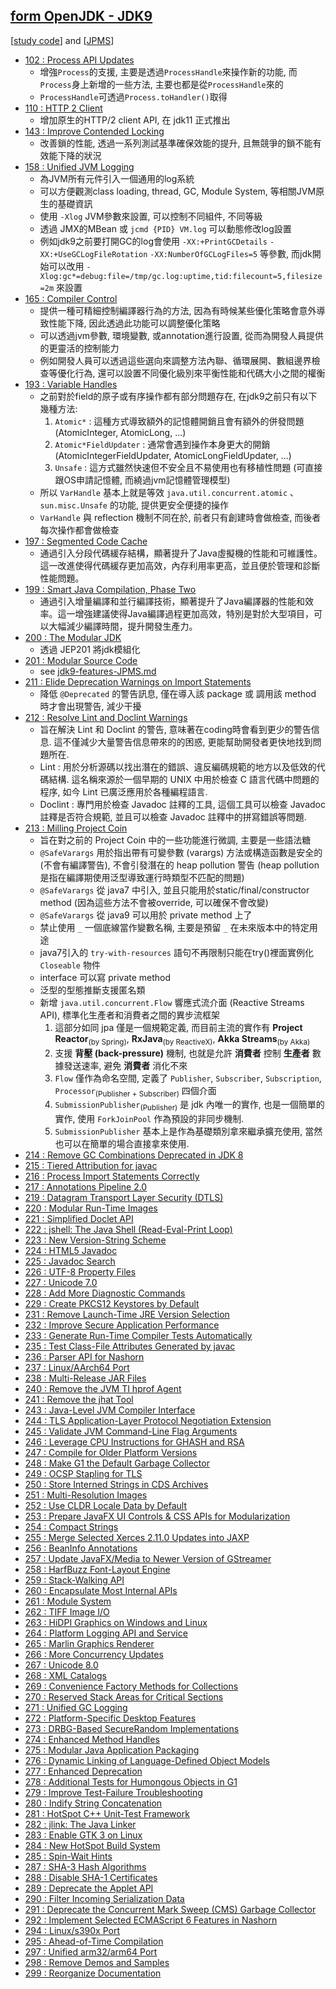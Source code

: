 ## [form OpenJDK - JDK9](https://openjdk.org/projects/jdk9/)
[[study code](./src/test/java/org/aery/study/jdk9)] and [[JPMS](./jdk9-features-JPMS.md)]

- [102 : Process API Updates](https://openjdk.org/jeps/102)
  - 增強`Process`的支援, 主要是透過`ProcessHandle`來操作新的功能, 而`Process`身上新增的一些方法, 主要也都是從`ProcessHandle`來的
  - `ProcessHandle`可透過`Process.toHandler()`取得
- [110 : HTTP 2 Client](https://openjdk.org/jeps/110)
  - 增加原生的HTTP/2 client API, 在 jdk11 正式推出 
- [143 : Improve Contended Locking](https://openjdk.org/jeps/143)
  - 改善鎖的性能, 透過一系列測試基準確保效能的提升, 且無競爭的鎖不能有效能下降的狀況
- [158 : Unified JVM Logging](https://openjdk.org/jeps/158)
  - 為JVM所有元件引入一個通用的log系統
  - 可以方便觀測class loading, thread, GC, Module System, 等相關JVM原生的基礎資訊
  - 使用 `-Xlog` JVM參數來設置, 可以控制不同組件, 不同等級
  - 透過 JMX的MBean 或 `jcmd {PID} VM.log` 可以動態修改log設置
  - 例如jdk9之前要打開GC的log會使用 `-XX:+PrintGCDetails` `-XX:+UseGCLogFileRotation` `-XX:NumberOfGCLogFiles=5` 等參數,
    而jdk開始可以改用 `-Xlog:gc*=debug:file=/tmp/gc.log:uptime,tid:filecount=5,filesize=2m` 來設置
- [165 : Compiler Control](https://openjdk.org/jeps/165)
  - 提供一種可精細控制編譯器行為的方法, 因為有時候某些優化策略會意外導致性能下降, 因此透過此功能可以調整優化策略
  - 可以透過jvm參數, 環境變數, 或annotation進行設置, 從而為開發人員提供的更靈活的控制能力
  - 例如開發人員可以透過這些選向來調整方法內聯、循環展開、數組邊界檢查等優化行為, 還可以設置不同優化級別來平衡性能和代碼大小之間的權衡
- [193 : Variable Handles](https://openjdk.org/jeps/193)
  - 之前對於field的原子或有序操作都有部分問題存在, 在jdk9之前只有以下幾種方法:
    1. `Atomic*` : 這種方式導致額外的記憶體開銷且會有額外的併發問題 (AtomicInteger, AtomicLong, ...)
    2. `Atomic*FieldUpdater` : 通常會遇到操作本身更大的開銷 (AtomicIntegerFieldUpdater, AtomicLongFieldUpdater, ...)
    3. `Unsafe` : 這方式雖然快速但不安全且不易使用也有移植性問題 (可直接跟OS申請記憶體, 而繞過jvm記憶體管理模型)
  - 所以 `VarHandle` 基本上就是等效 `java.util.concurrent.atomic` 、 `sun.misc.Unsafe` 的功能, 提供更安全便捷的操作
  - `VarHandle` 與 reflection 機制不同在於, 前者只有創建時會做檢查, 而後者每次操作都會做檢查 
- [197 : Segmented Code Cache](https://openjdk.org/jeps/197)
  - 通過引入分段代碼緩存結構，顯著提升了Java虛擬機的性能和可維護性。這一改進使得代碼緩存更加高效，內存利用率更高，並且便於管理和診斷性能問題。
- [199 : Smart Java Compilation, Phase Two](https://openjdk.org/jeps/199)
  -  通過引入增量編譯和並行編譯技術，顯著提升了Java編譯器的性能和效率。這一增強建議使得Java編譯過程更加高效，特別是對於大型項目，可以大幅減少編譯時間，提升開發生產力。
- [200 : The Modular JDK](https://openjdk.org/jeps/200)
  - 透過 JEP201 將jdk模組化  
- [201 : Modular Source Code](https://openjdk.org/jeps/201)
  - see [jdk9-features-JPMS.md](./jdk9-features-JPMS.md)
- [211 : Elide Deprecation Warnings on Import Statements](https://openjdk.org/jeps/211)
  - 降低 `@Deprecated` 的警告訊息, 僅在導入該 package 或 調用該 method 時才會出現警告, 減少干擾  
- [212 : Resolve Lint and Doclint Warnings](https://openjdk.org/jeps/212)
  - 旨在解決 Lint 和 Doclint 的警告, 意味著在coding時會看到更少的警告信息. 這不僅減少大量警告信息帶來的的困惑, 更能幫助開發者更快地找到問題所在.
  - Lint : 用於分析源碼以找出潛在的錯誤、違反編碼規範的地方以及低效的代碼結構. 這名稱來源於一個早期的 UNIX 中用於檢查 C 語言代碼中問題的程序, 如今 Lint 已廣泛應用於各種編程語言.
  - Doclint : 專門用於檢查 Javadoc 註釋的工具, 這個工具可以檢查 Javadoc 註釋是否符合規範, 並且可以檢查 Javadoc 註釋中的拼寫錯誤等問題.
- [213 : Milling Project Coin](https://openjdk.org/jeps/213)
  - 旨在對之前的 Project Coin 中的一些功能進行微調, 主要是一些語法糖
  - `@SafeVarargs` 用於指出帶有可變參數 (varargs) 方法或構造函數是安全的(不會有編譯警告), 不會引發潛在的 heap pollution 警告 (heap pollution 是指在編譯期使用泛型導致運行時類型不匹配的問題)
  - `@SafeVarargs` 從 java7 中引入, 並且只能用於static/final/constructor method (因為這些方法不會被override, 可以確保不會改變)
  - `@SafeVarargs` 從 java9 可以用於 private method 上了
  - 禁止使用 `_` 一個底線當作變數名稱, 主要是預留 `_` 在未來版本中的特定用途
  - java7引入的 `try-with-resources` 語句不再限制只能在try()裡面實例化 `Closeable` 物件
  - interface 可以寫 private method
  - 泛型的型態推斷支援匿名類
  - 新增 `java.util.concurrent.Flow` 響應式流介面 (Reactive Streams API), 標準化生產者和消費者之間的異步流框架
    1. 這部分如同 jpa 僅是一個規範定義, 而目前主流的實作有 **Project Reactor**<sub>(by Spring)</sub>, **RxJava**<sub>(by ReactiveX)</sub>, **Akka Streams**<sub>(by Akka)</sub>
    1. 支援 **背壓 (back-pressure)** 機制, 也就是允許 **消費者** 控制 **生產者** 數據發送速率, 避免 **消費者** 消化不來
    1. `Flow` 僅作為命名空間, 定義了 `Publisher`, `Subscriber`, `Subscription`, `Processor`<sub>(Publisher + Subscriber)</sub> 四個介面
    1. `SubmissionPublisher`<sub>(Publisher)</sub> 是 jdk 內唯一的實作, 也是一個簡單的實作, 使用 `ForkJoinPool` 作為預設的非同步機制.
    1. `SubmissionPublisher` 基本上是作為基礎類別拿來繼承擴充使用, 當然也可以在簡單的場合直接拿來使用.
- [214 : Remove GC Combinations Deprecated in JDK 8](https://openjdk.org/jeps/214)
- [215 : Tiered Attribution for javac](https://openjdk.org/jeps/215)
- [216 : Process Import Statements Correctly](https://openjdk.org/jeps/216)
- [217 : Annotations Pipeline 2.0](https://openjdk.org/jeps/217)
- [219 : Datagram Transport Layer Security (DTLS)](https://openjdk.org/jeps/219)
- [220 : Modular Run-Time Images](https://openjdk.org/jeps/220)
- [221 : Simplified Doclet API](https://openjdk.org/jeps/221)
- [222 : jshell: The Java Shell (Read-Eval-Print Loop)](https://openjdk.org/jeps/222)
- [223 : New Version-String Scheme](https://openjdk.org/jeps/223)
- [224 : HTML5 Javadoc](https://openjdk.org/jeps/224)
- [225 : Javadoc Search](https://openjdk.org/jeps/225)
- [226 : UTF-8 Property Files](https://openjdk.org/jeps/226)
- [227 : Unicode 7.0](https://openjdk.org/jeps/227)
- [228 : Add More Diagnostic Commands](https://openjdk.org/jeps/228)
- [229 : Create PKCS12 Keystores by Default](https://openjdk.org/jeps/229)
- [231 : Remove Launch-Time JRE Version Selection](https://openjdk.org/jeps/231)
- [232 : Improve Secure Application Performance](https://openjdk.org/jeps/232)
- [233 : Generate Run-Time Compiler Tests Automatically](https://openjdk.org/jeps/233)
- [235 : Test Class-File Attributes Generated by javac](https://openjdk.org/jeps/235)
- [236 : Parser API for Nashorn](https://openjdk.org/jeps/236)
- [237 : Linux/AArch64 Port](https://openjdk.org/jeps/237)
- [238 : Multi-Release JAR Files](https://openjdk.org/jeps/238)
- [240 : Remove the JVM TI hprof Agent](https://openjdk.org/jeps/240)
- [241 : Remove the jhat Tool](https://openjdk.org/jeps/241)
- [243 : Java-Level JVM Compiler Interface](https://openjdk.org/jeps/243)
- [244 : TLS Application-Layer Protocol Negotiation Extension](https://openjdk.org/jeps/244)
- [245 : Validate JVM Command-Line Flag Arguments](https://openjdk.org/jeps/245)
- [246 : Leverage CPU Instructions for GHASH and RSA](https://openjdk.org/jeps/246)
- [247 : Compile for Older Platform Versions](https://openjdk.org/jeps/247)
- [248 : Make G1 the Default Garbage Collector](https://openjdk.org/jeps/248)
- [249 : OCSP Stapling for TLS](https://openjdk.org/jeps/249)
- [250 : Store Interned Strings in CDS Archives](https://openjdk.org/jeps/250)
- [251 : Multi-Resolution Images](https://openjdk.org/jeps/251)
- [252 : Use CLDR Locale Data by Default](https://openjdk.org/jeps/252)
- [253 : Prepare JavaFX UI Controls &amp; CSS APIs for Modularization](https://openjdk.org/jeps/253)
- [254 : Compact Strings](https://openjdk.org/jeps/254)
- [255 : Merge Selected Xerces 2.11.0 Updates into JAXP](https://openjdk.org/jeps/255)
- [256 : BeanInfo Annotations](https://openjdk.org/jeps/256)
- [257 : Update JavaFX/Media to Newer Version of GStreamer](https://openjdk.org/jeps/257)
- [258 : HarfBuzz Font-Layout Engine](https://openjdk.org/jeps/258)
- [259 : Stack-Walking API](https://openjdk.org/jeps/259)
- [260 : Encapsulate Most Internal APIs](https://openjdk.org/jeps/260)
- [261 : Module System](https://openjdk.org/jeps/261)
- [262 : TIFF Image I/O](https://openjdk.org/jeps/262)
- [263 : HiDPI Graphics on Windows and Linux](https://openjdk.org/jeps/263)
- [264 : Platform Logging API and Service](https://openjdk.org/jeps/264)
- [265 : Marlin Graphics Renderer](https://openjdk.org/jeps/265)
- [266 : More Concurrency Updates](https://openjdk.org/jeps/266)
- [267 : Unicode 8.0](https://openjdk.org/jeps/267)
- [268 : XML Catalogs](https://openjdk.org/jeps/268)
- [269 : Convenience Factory Methods for Collections](https://openjdk.org/jeps/269)
- [270 : Reserved Stack Areas for Critical Sections](https://openjdk.org/jeps/270)
- [271 : Unified GC Logging](https://openjdk.org/jeps/271)
- [272 : Platform-Specific Desktop Features](https://openjdk.org/jeps/272)
- [273 : DRBG-Based SecureRandom Implementations](https://openjdk.org/jeps/273)
- [274 : Enhanced Method Handles](https://openjdk.org/jeps/274)
- [275 : Modular Java Application Packaging](https://openjdk.org/jeps/275)
- [276 : Dynamic Linking of Language-Defined Object Models](https://openjdk.org/jeps/276)
- [277 : Enhanced Deprecation](https://openjdk.org/jeps/277)
- [278 : Additional Tests for Humongous Objects in G1](https://openjdk.org/jeps/278)
- [279 : Improve Test-Failure Troubleshooting](https://openjdk.org/jeps/279)
- [280 : Indify String Concatenation](https://openjdk.org/jeps/280)
- [281 : HotSpot C++ Unit-Test Framework](https://openjdk.org/jeps/281)
- [282 : jlink: The Java Linker](https://openjdk.org/jeps/282)
- [283 : Enable GTK 3 on Linux](https://openjdk.org/jeps/283)
- [284 : New HotSpot Build System](https://openjdk.org/jeps/284)
- [285 : Spin-Wait Hints](https://openjdk.org/jeps/285)
- [287 : SHA-3 Hash Algorithms](https://openjdk.org/jeps/287)
- [288 : Disable SHA-1 Certificates](https://openjdk.org/jeps/288)
- [289 : Deprecate the Applet API](https://openjdk.org/jeps/289)
- [290 : Filter Incoming Serialization Data](https://openjdk.org/jeps/290)
- [291 : Deprecate the Concurrent Mark Sweep (CMS) Garbage Collector](https://openjdk.org/jeps/291)
- [292 : Implement Selected ECMAScript 6 Features in Nashorn](https://openjdk.org/jeps/292)
- [294 : Linux/s390x Port](https://openjdk.org/jeps/294)
- [295 : Ahead-of-Time Compilation](https://openjdk.org/jeps/295)
- [297 : Unified arm32/arm64 Port](https://openjdk.org/jeps/297)
- [298 : Remove Demos and Samples](https://openjdk.org/jeps/298)
- [299 : Reorganize Documentation](https://openjdk.org/jeps/299)
